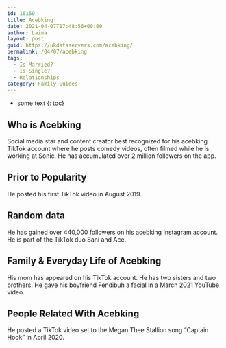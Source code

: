 ```yaml
---
id: 16150
title: Acebking
date: 2021-04-07T17:48:56+00:00
author: Laima
layout: post
guid: https://ukdataservers.com/acebking/
permalink: /04/07/acebking
tags:
  - Is Married?
  - Is Single?
  - Relationships
category: Family Guides
---
```


* some text
{: toc}


## Who is Acebking
                  
                  
                  
Social media star and content creator best recognized for his acebking TikTok account where he posts comedy videos, often filmed while he is working at Sonic. He has accumulated over 2 million followers on the app. 
                  
              
            
              
            
                
                
                
## Prior to Popularity
                  
                  
                  
He posted his first TikTok video in August 2019. 
                  
              
            
              
            
                
                
                
## Random data
                  
                  
                  
He has gained over 440,000 followers on his acebking Instagram account. He is part of the TikTok duo Sani and Ace. 
                  
              
            
              
            
                
                
                
## Family & Everyday Life of Acebking
                  
                  
                  
His mom has appeared on his TikTok account. He has two sisters and two brothers. He gave his boyfriend Fendibuh a facial in a March 2021 YouTube video.
                  
              
            
              
            
                
                
                
## People Related With Acebking
                  
                  
                  
He posted a TikTok video set to the Megan Thee Stallion song &#8220;Captain Hook&#8221; in April 2020. 
                  
              
            
              
            
                
              
            
              
              
            
            
              
            
          
          
          